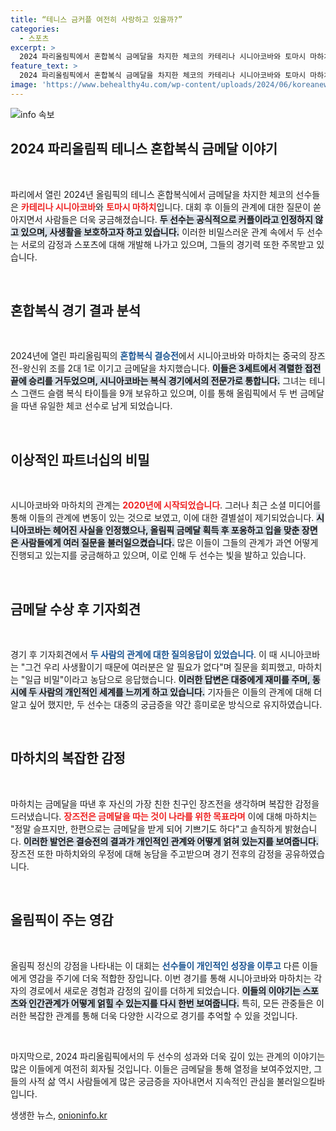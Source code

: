 ```yaml
---
title: “테니스 금커플 여전히 사랑하고 있을까?”
categories:
  - 스포츠
excerpt: >
  2024 파리올림픽에서 혼합복식 금메달을 차지한 체코의 카테리나 시니아코바와 토마시 마하치! 그들의 기쁜 순간 뒤에는 복잡한 사랑 이야기가 숨어있다. 엇갈린 결별설과 금메달 후 애틋한 포옹의 진실은? 클릭하고 속사정을 알아보세요!
feature_text: >
  2024 파리올림픽에서 혼합복식 금메달을 차지한 체코의 카테리나 시니아코바와 토마시 마하치! 그들의 기쁜 순간 뒤에는 복잡한 사랑 이야기가 숨어있다. 엇갈린 결별설과 금메달 후 애틋한 포옹의 진실은? 클릭하고 속사정을 알아보세요!
image: 'https://www.behealthy4u.com/wp-content/uploads/2024/06/koreanews.jpg'
---
```


<p><img src="https://www.behealthy4u.com/wp-content/uploads/2024/06/koreanews.jpg" alt="info 속보" /></p>

<h2 data-ke-size="size26">2024 파리올림픽 테니스 혼합복식 금메달 이야기</h2>

<p data-ke-size="size16">&nbsp;</p>

<p>파리에서 열린 2024년 올림픽의 테니스 혼합복식에서 금메달을 차지한 체코의 선수들은 <b><span style="color: #ee2323;">카테리나 시니아코바</span></b>와 <b><span style="color: #ee2323;">토마시 마하치</span></b>입니다. 대회 후 이들의 관계에 대한 질문이 쏟아지면서 사람들은 더욱 궁금해졌습니다. <b><span style="background-color: #21538527;">두 선수는 공식적으로 커플이라고 인정하지 않고 있으며, 사생활을 보호하고자 하고 있습니다.</span></b> 이러한 비밀스러운 관계 속에서 두 선수는 서로의 감정과 스포츠에 대해 개발해 나가고 있으며, 그들의 경기력 또한 주목받고 있습니다. </p>

<p data-ke-size="size16">&nbsp;</p>

<h2 data-ke-size="size26">혼합복식 경기 결과 분석</h2>

<p data-ke-size="size16">&nbsp;</p>

<p>2024년에 열린 파리올림픽의 <b><span style="color: #1a5490;">혼합복식 결승전</span></b>에서 시니아코바와 마하치는 중국의 장즈전-왕신위 조를 2대 1로 이기고 금메달을 차지했습니다. <b><span style="background-color: #21538527;">이들은 3세트에서 격렬한 접전 끝에 승리를 거두었으며, 시니아코바는 복식 경기에서의 전문가로 통합니다.</span></b> 그녀는 테니스 그랜드 슬램 복식 타이틀을 9개 보유하고 있으며, 이를 통해 올림픽에서 두 번 금메달을 따낸 유일한 체코 선수로 남게 되었습니다. </p>

<p data-ke-size="size16">&nbsp;</p>

<h2 data-ke-size="size26">이상적인 파트너십의 비밀</h2>

<p data-ke-size="size16">&nbsp;</p>

<p>시니아코바와 마하치의 관계는 <b><span style="color: #ee2323;">2020년에 시작되었습니다</span></b>. 그러나 최근 소셜 미디어를 통해 이들의 관계에 변동이 있는 것으로 보였고, 이에 대한 결별설이 제기되었습니다. <b><span style="background-color: #21538527;">시니아코바는 헤어진 사실을 인정했으나, 올림픽 금메달 획득 후 포옹하고 입을 맞춘 장면은 사람들에게 여러 질문을 불러일으켰습니다.</span></b> 많은 이들이 그들의 관계가 과연 어떻게 진행되고 있는지를 궁금해하고 있으며, 이로 인해 두 선수는 빛을 발하고 있습니다. </p>

<p data-ke-size="size16">&nbsp;</p>

<h2 data-ke-size="size26">금메달 수상 후 기자회견</h2>

<p data-ke-size="size16">&nbsp;</p>

<p>경기 후 기자회견에서 <b><span style="color: #1a5490;">두 사람의 관계에 대한 질의응답이 있었습니다</span></b>. 이 때 시니아코바는 "그건 우리 사생활이기 때문에 여러분은 알 필요가 없다"며 질문을 회피했고, 마하치는 "일급 비밀"이라고 농담으로 응답했습니다. <b><span style="background-color: #21538527;">이러한 답변은 대중에게 재미를 주며, 동시에 두 사람의 개인적인 세계를 느끼게 하고 있습니다.</span></b> 기자들은 이들의 관계에 대해 더 알고 싶어 했지만, 두 선수는 대중의 궁금증을 약간 흥미로운 방식으로 유지하였습니다.</p>

<p data-ke-size="size16">&nbsp;</p>

<h2 data-ke-size="size26">마하치의 복잡한 감정</h2>

<p data-ke-size="size16">&nbsp;</p>

<p>마하치는 금메달을 따낸 후 자신의 가장 친한 친구인 장즈전을 생각하며 복잡한 감정을 드러냈습니다. <b><span style="color: #ee2323;">장즈전은 금메달을 따는 것이 나라를 위한 목표라며</span></b> 이에 대해 마하치는 "정말 슬프지만, 한편으로는 금메달을 받게 되어 기쁘기도 하다"고 솔직하게 밝혔습니다. <b><span style="background-color: #21538527;">이러한 발언은 결승전의 결과가 개인적인 관계와 어떻게 얽혀 있는지를 보여줍니다.</span></b> 장즈전 또한 마하치와의 우정에 대해 농담을 주고받으며 경기 전후의 감정을 공유하였습니다. </p>

<p data-ke-size="size16">&nbsp;</p>

<h2 data-ke-size="size26">올림픽이 주는 영감</h2>

<p data-ke-size="size16">&nbsp;</p>

<p>올림픽 정신의 강점을 나타내는 이 대회는 <b><span style="color: #1a5490;">선수들이 개인적인 성장을 이루고</span></b> 다른 이들에게 영감을 주기에 더욱 적합한 장입니다. 이번 경기를 통해 시니아코바와 마하치는 각자의 경로에서 새로운 경험과 감정의 깊이를 더하게 되었습니다. <b><span style="background-color: #21538527;">이들의 이야기는 스포츠와 인간관계가 어떻게 얽힐 수 있는지를 다시 한번 보여줍니다.</span></b> 특히, 모든 관중들은 이러한 복잡한 관계를 통해 더욱 다양한 시각으로 경기를 추억할 수 있을 것입니다. </p>

<p data-ke-size="size16">&nbsp;</p>

<p>마지막으로, 2024 파리올림픽에서의 두 선수의 성과와 더욱 깊이 있는 관계의 이야기는 많은 이들에게 여전히 회자될 것입니다. 이들은 금메달을 통해 열정을 보여주었지만, 그들의 사적 삶 역시 사람들에게 많은 궁금증을 자아내면서 지속적인 관심을 불러일으킬바입니다.</p>
생생한 뉴스, <a href="https://onioninfo.kr" rel="dofollow">onioninfo.kr</a>


